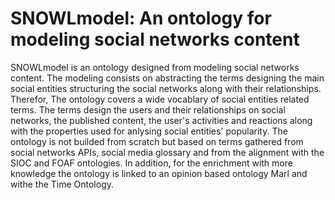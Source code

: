 # SNOWLmodel: An ontology for modeling social networks content
SNOWLmodel is an ontology designed from modeling social networks content. The modeling consists on abstracting the terms designing the main social entities structuring the social networks along with their relationships. Therefor, The ontology covers a wide vocablary of social entities related terms. The terms design the users and their relationships on social networks, the published content, the user's activities and reactions along with the properties used for anlysing social entities' popularity. The ontology is not builded from scratch but based on terms gathered from social networks APIs, social media glossary and from the alignment with the SIOC and FOAF ontologies. In addition, for the enrichment with more knowledge the ontology is linked to an opinion based ontology Marl and withe the Time Ontology.
